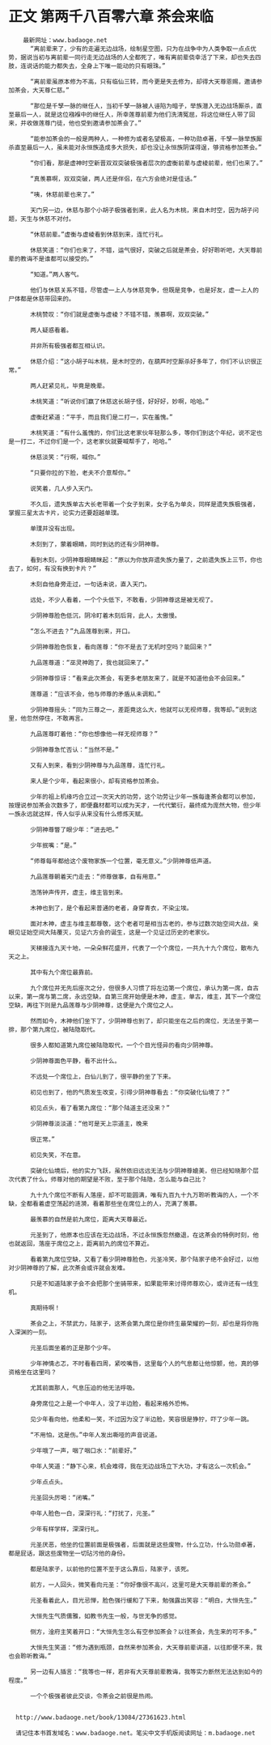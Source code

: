 # 正文 第两千八百零六章 茶会来临
        最新网址：www.badaoge.net
          “离前辈来了，少有的走遍无边战场，绘制星空图，只为在战争中为人类争取一点点优势，据说当初与离前辈一同行走无边战场的人全都死了，唯有离前辈侥幸活了下来，却也失去四肢，连说话的能力都失去，全身上下唯一能动的只有眼珠。”
      
          “离前辈虽原本修为不高，只有临仙三转，而今更是失去修为，却得大天尊恩赐，邀请参加茶会，大天尊仁慈。”
      
          “那位是千孥一脉的继任人，当初千孥一脉被人诬陷为暗子，举族潜入无边战场厮杀，直至最后一人，就是这位襁褓中的继任人，所幸莲尊前辈为他们洗清冤屈，将这位继任人带了回来，并收做莲尊门徒，他也受到邀请参加茶会了。”
      
          “能参加茶会的一般是两种人，一种修为或者名望极高，一种功勋卓著，千孥一脉举族厮杀直至最后一人，虽未能对永恒族造成多大损失，却也没让永恒族阴谋得逞，够资格参加茶会。”
      
          “你们看，那是虚神时空新晋双双突破极强者层次的虚衡前辈与虚棱前辈，他们也来了。”
      
          “真羡慕啊，双双突破，两人还是伴侣，在六方会绝对是佳话。”
      
          “咦，休慈前辈也来了。”
      
          天门另一边，休慈与那个小胡子极强者到来，此人名为木桃，来自木时空，因为胡子问题，天生与休慈不对付。
      
          “休慈前辈。”虚衡与虚棱看到休慈到来，连忙行礼。
      
          休慈笑道：“你们也来了，不错，运气很好，突破之后就是茶会，好好聆听吧，大天尊前辈的教诲不是谁都可以接受的。”
      
          “知道。”两人客气。
      
          他们与休慈关系不错，尽管虚一上人与休慈竞争，但既是竞争，也是好友，虚一上人的尸体都是休慈带回来的。
      
          木桃赞叹：“你们就是虚衡与虚棱？不错不错，羡慕啊，双双突破。”
      
          两人疑惑看着。
      
          并非所有极强者都互相认识。
      
          休慈介绍：“这小胡子叫木桃，是木时空的，在葫芦时空厮杀好多年了，你们不认识很正常。”
      
          两人赶紧见礼，毕竟是晚辈。
      
          木桃笑道：“听说你们赢了休慈这长胡子怪，好好好，妙啊，哈哈。”
      
          虚衡赶紧道：“平手，而且我们是二打一，实在羞愧。”
      
          木桃笑道：“有什么羞愧的，你们比这老家伙年轻那么多，等你们到这个年纪，说不定也是一打二，不过你们是一个，这老家伙就要喊帮手了，哈哈。”
      
          休慈淡笑：“行啊，喊你。”
      
          “只要你拉的下脸，老夫不介意帮你。”
      
          说笑着，几人步入天门。
      
          不久后，遗失族单古大长老带着一个女子到来，女子名为单炎，同样是遗失族极强者，掌握三星太古卡片，论实力还要超越单璞。
      
          单璞并没有出现。
      
          木刻到了，蒙着眼睛，同时到达的还有少阴神尊。
      
          看到木刻，少阴神尊眼睛眯起：“原以为你放弃遗失族力量了，之前遗失族上三节，你也去了，如何，有没有换到卡片？”
      
          木刻自他身旁走过，一句话未说，直入天门。
      
          远处，不少人看着，一个个头低下，不敢看，少阴神尊这是被无视了。
      
          少阴神尊脸色低沉，阴冷盯着木刻后背，此人，太傲慢。
      
          “怎么不进去？”九品莲尊到来，开口。
      
          少阴神尊脸色恢复，看向莲尊：“你不是去了无机时空吗？能回来？”
      
          九品莲尊道：“巫灵神跑了，我也就回来了。”
      
          少阴神尊惊讶：“看来此次茶会，有更多老朋友来了，就是不知道他会不会回来。”
      
          莲尊道：“应该不会，他与师尊的矛盾从未调和。”
      
          少阴神尊摇头：“同为三尊之一，差距竟这么大，他就可以无视师尊，我等却。”说到这里，他忽然停住，不敢再言。
      
          九品莲尊盯着他：“你也想像他一样无视师尊？”
      
          少阴神尊急忙否认：“当然不是。”
      
          又有人到来，看到少阴神尊与九品莲尊，连忙行礼。
      
          来人是个少年，看起来很小，却有资格参加茶会。
      
          少年的祖上机缘巧合立过一次天大的功劳，这个功劳让少年一族每逢茶会都可以参加，按理说参加茶会次数多了，即便蠢材都可以成为天才，一代代繁衍，最终成为庞然大物，但少年一族永远就这样，传人似乎从来没有什么修炼天赋。
      
          少阴神尊瞥了眼少年：“进去吧。”
      
          少年抿嘴：“是。”
      
          “师尊每年都给这个废物家族一个位置，毫无意义。”少阴神尊低声道。
      
          九品莲尊朝着天门走去：“师尊做事，自有用意。”
      
          浩荡钟声传开，虚主，维主皆到来。
      
          木神也到了，是个看起来普通的老者，身穿青衣，不染尘埃。
      
          面对木神，虚主与维主都尊敬，这个老者可是相当古老的，参与过数次始空间大战，亲眼见证始空间大陆覆灭，见证六方会的诞生，这是一个见证过历史的老家伙。
      
          天梯接连九天十地，一朵朵鲜花盛开，代表了一个个席位，一共九十九个席位，散布九天之上。
      
          其中有九个席位最靠前。
      
          九个席位并无先后座次之分，但很多人习惯了将左边第一个席位，承认为第一席，自古以来，第一席与第二席，永远空缺，自第三席开始便是木神，虚主，单古，维主，其下一个席位空缺，再往下则是九品莲尊与少阴神尊，这便是九个席位之人。
      
          然而如今，木神他们坐下了，少阴神尊也到了，却只能坐在之后的席位，无法坐于第一排，那个第九席位，被陆隐取代。
      
          很多人都知道第九席位被陆隐取代，一个个目光怪异的看向少阴神尊。
      
          少阴神尊面色平静，看不出什么。
      
          不远处一个席位上，白仙儿到了，很平静的坐了下来。
      
          初见也到了，他的气质发生改变，引得少阴神尊看去：“你突破化仙境了？”
      
          初见点头，看了看第九席位：“那个陆道主还没来？”
      
          少阴神尊淡淡道：“他可是天上宗道主，晚来
      
          很正常。”
      
          初见失笑，不在意。
      
          突破化仙境后，他的实力飞跃，虽然依旧远远无法与少阴神尊媲美，但已经知晓那个层次代表了什么，师尊对他的期望是不败，至于那个陆隐，怎么能与自己比？
      
          九十九个席位不断有人落座，却不可能圆满，唯有九百九十九万聆听教诲的人，一个不缺，全都看着虚空荡起的涟漪，看着那些坐在席位上的人，充满了羡慕。
      
          最羡慕的自然是前九席位，距离大天尊最近。
      
          元圣到了，他原本也应该在无边战场，不过永恒族忽然撤退，在这茶会的特例时刻，他也就返回，落座于席位之上，距离前九的席位不算近。
      
          看着第九席位空缺，又看了看少阴神尊脸色，元圣冷笑，那个陆家子绝不会好过，以他对少阴神尊的了解，此次茶会或许就会发难。
      
          只是不知道陆家子会不会把那个坐骑带来，如果能带来讨得师尊欢心，或许还有一线生机。
      
          真期待啊！
      
          茶会之上，不禁武力，陆家子，这茶会第九席位是你终生最荣耀的一刻，却也是将你拖入深渊的一刻。
      
          元圣后面坐着的正是那个少年。
      
          少年神情忐忑，不时看看四周，紧咬嘴唇，这里每个人的气息都让他惊颤，他，真的够资格坐在这里吗？
      
          尤其前面那人，气息压迫的他无法呼吸。
      
          身旁席位之上是一个中年人，没了半边脸，看起来格外恐怖。
      
          见少年看向他，他柔和一笑，不过因为没了半边脸，笑容很是狰狞，吓了少年一跳。
      
          “不用怕，这是伤。”中年人发出嘶哑的声音说道。
      
          少年哦了一声，咽了咽口水：“前辈好。”
      
          中年人笑道：“静下心来，机会难得，我在无边战场立下大功，才有这么一次机会。”
      
          少年点点头。
      
          元圣回头厉喝：“闭嘴。”
      
          中年人脸色一白，深深行礼：“打扰了，元圣。”
      
          少年有样学样，深深行礼。
      
          元圣厌恶，他坐的位置前面是极强者，后面就是这些废物，什么立功，什么功勋卓著，都是屁话，跟这些废物坐一切玷污他的身份。
      
          都是陆家子，以前他的位置不至于这么靠后，陆家子，该死。
      
          前方，一人回头，微笑看向元圣：“你好像很不高兴，这里可是大天尊前辈的茶会。”
      
          元圣看着此人，目光忌惮，脸色强行缓和了下来，勉强露出笑容：“明白，大恒先生。”
      
          大恒先生气质儒雅，如教书先生一般，与世无争的感觉。
      
          侧方，淦府主笑着开口：“大恒先生怎么有空参加茶会？以往茶会，先生来的可不多。”
      
          大恒先生笑道：“修为遇到瓶颈，自然来参加茶会，大天尊前辈讲道，以往即便不来，我也会聆听教诲。”
      
          另一边有人插言：“我等也一样，若非有大天尊前辈教诲，我等实力断然无法达到如今的程度。”
      
          一个个极强者彼此交谈，令茶会之前很是热闹。
      
      
      http://www.badaoge.net/book/13084/27361623.html
      
      请记住本书首发域名：www.badaoge.net。笔尖中文手机版阅读网址：m.badaoge.net